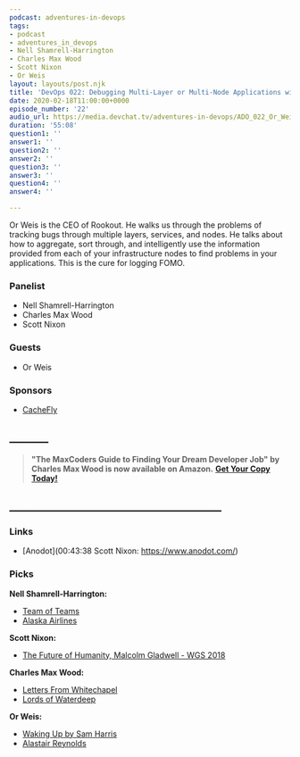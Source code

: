```yaml
---
podcast: adventures-in-devops
tags:
- podcast
- adventures_in_devops
- Nell Shamrell-Harrington
- Charles Max Wood
- Scott Nixon
- Or Weis
layout: layouts/post.njk
title: 'DevOps 022: Debugging Multi-Layer or Multi-Node Applications with Or Weis'
date: 2020-02-18T11:00:00+0000
episode_number: '22'
audio_url: https://media.devchat.tv/adventures-in-devops/ADO_022_Or_Weis.mp3
duration: '55:08'
question1: ''
answer1: ''
question2: ''
answer2: ''
question3: ''
answer3: ''
question4: ''
answer4: ''

---
```

Or Weis is the CEO of Rookout. He walks us through the problems of tracking bugs through multiple layers, services, and nodes. He talks about how to aggregate, sort through, and intelligently use the information provided from each of your infrastructure nodes to find problems in your applications. This is the cure for logging FOMO.

### **Panelist**

* Nell Shamrell-Harrington
* Charles Max Wood
* Scott Nixon

### **Guests**

* Or Weis

### **Sponsors**

* [CacheFly](https://www.cachefly.com/)

## **_______**

> **"The MaxCoders Guide to Finding Your Dream Developer Job" by Charles Max Wood is now available on Amazon.** [**Get Your Copy Today!**](https://www.amazon.com/gp/product/B081MBL5C9/ref=as_li_ss_tl?ie=UTF8&linkCode=sl1&tag=devchattv-20&linkId=9d61363241636e2546ef46abba198746&language=en_US)

## **______________________________________**

### **Links**

* \[Anodot\](00:43:38	Scott Nixon:	https://www.anodot.com/)

### **Picks**

**Nell Shamrell-Harrington:**

* [Team of Teams](https://www.amazon.com/Team-Teams-Rules-Engagement-Complex/dp/1591847486)
* [Alaska Airlines](https://www.alaskaair.com/?semid=Google%7c%7cSEMBrand%7c%7c&gclid=EAIaIQobChMIi6Or2rHA5gIVDttkCh1rqgveEAAYASAAEgKUufD_BwE&gclsrc=aw.ds)

**Scott Nixon:**

* [The Future of Humanity, Malcolm Gladwell - WGS 2018](https://www.youtube.com/watch?v=leRRAvnDc6s&feature=youtu.be&t=45)

**Charles Max Wood:**

* [Letters From Whitechapel](https://www.amazon.com/Fantasy-Flight-Games-VA88-Whitechapel/dp/161661613X)
* [Lords of Waterdeep](https://www.amazon.com/Lords-Waterdeep-Dungeons-Dragons-Board/dp/0786959916)

**Or Weis:**

* [Waking Up by Sam Harris](https://samharris.org/books/waking-up/)
* [Alastair Reynolds](http://www.alastairreynolds.com/)